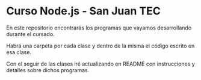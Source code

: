 # Curso Node.js - San Juan TEC
En este repositorio encontrarás los programas que vayamos desarrollando durante el cursado. 

Habrá una carpeta por cada clase y dentro de la misma el código escrito en esa clase. 

Con el seguir de las clases iré actualizando en README con instrucciones y detalles sobre dichos programas.